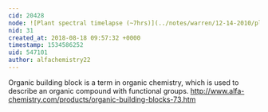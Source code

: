 ```yaml
---
cid: 20428
node: ![Plant spectral timelapse (~7hrs)](../notes/warren/12-14-2010/plant-spectral-timelapse-7hrs)
nid: 31
created_at: 2018-08-18 09:57:32 +0000
timestamp: 1534586252
uid: 547101
author: alfachemistry22
---
```


Organic building block is a term in organic chemistry, which is used to describe an organic compound with functional groups. http://www.alfa-chemistry.com/products/organic-building-blocks-73.htm
